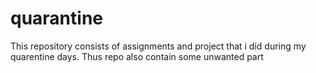 # quarantine
This repository consists of assignments and project that i did during my quarentine days. 
Thus repo also contain some unwanted part
